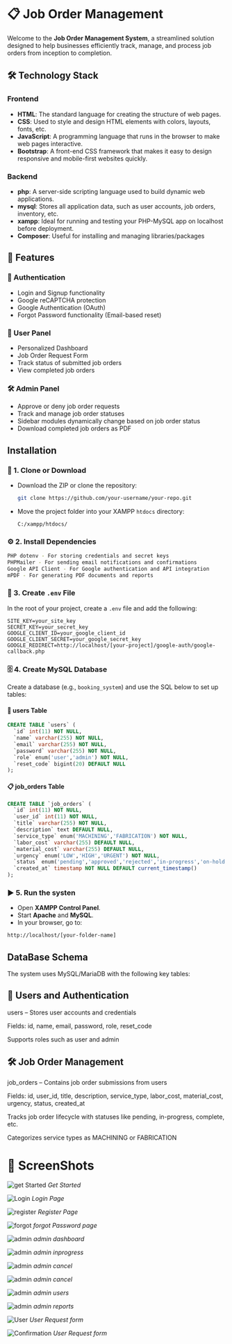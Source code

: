 # 📋 Job Order Management

Welcome to the **Job Order Management System**, a streamlined solution designed to help businesses efficiently track, manage, and process job orders from inception to completion.

## 🛠️ Technology Stack

### Frontend

- **HTML**: The standard language for creating the structure of web pages.  
- **CSS**: Used to style and design HTML elements with colors, layouts, fonts, etc.  
- **JavaScript**: A programming language that runs in the browser to make web pages interactive.  
- **Bootstrap**: A front-end CSS framework that makes it easy to design responsive and mobile-first websites quickly.

### Backend

- **php**: A server-side scripting language used to build dynamic web applications.
- **mysql**: Stores all application data, such as user accounts, job orders, inventory, etc.
- **xampp**: Ideal for running and testing your PHP-MySQL app on localhost before deployment.
- **Composer**: Useful for installing and managing libraries/packages


## 🚀 Features

### 🔐 Authentication
- Login and Signup functionality  
- Google reCAPTCHA protection  
- Google Authentication (OAuth)  
- Forgot Password functionality (Email-based reset)

### 👤 User Panel
- Personalized Dashboard  
- Job Order Request Form  
- Track status of submitted job orders  
- View completed job orders

### 🛠️ Admin Panel
- Approve or deny job order requests  
- Track and manage job order statuses  
- Sidebar modules dynamically change based on job order status  
- Download completed job orders as PDF

## Installation 
### 📁 1. Clone or Download

- Download the ZIP or clone the repository:
  ```bash
  git clone https://github.com/your-username/your-repo.git
  ```
- Move the project folder into your XAMPP `htdocs` directory:
  ```
  C:/xampp/htdocs/
  ```

### ⚙️ 2. Install Dependencies

```bash
PHP dotenv - For storing credentials and secret keys
PHPMailer - For sending email notifications and confirmations
Google API Client - For Google authentication and API integration
mPDF - For generating PDF documents and reports
```

### 🔐 3. Create `.env` File

In the root of your project, create a `.env` file and add the following:

```env
SITE_KEY=your_site_key
SECRET_KEY=your_secret_key
GOOGLE_CLIENT_ID=your_google_client_id
GOOGLE_CLIENT_SECRET=your_google_secret_key
GOOGLE_REDIRECT=http://localhost/[your-project]/google-auth/google-callback.php
```

### 🗄️ 4. Create MySQL Database

Create a database (e.g., `booking_system`) and use the SQL below to set up tables:

#### 🧍 users Table

```sql
CREATE TABLE `users` (
  `id` int(11) NOT NULL,
  `name` varchar(255) NOT NULL,
  `email` varchar(255) NOT NULL,
  `password` varchar(255) NOT NULL,
  `role` enum('user','admin') NOT NULL,
  `reset_code` bigint(20) DEFAULT NULL
);
```

#### 📋 job_orders Table

```sql
CREATE TABLE `job_orders` (
  `id` int(11) NOT NULL,
  `user_id` int(11) NOT NULL,
  `title` varchar(255) NOT NULL,
  `description` text DEFAULT NULL,
  `service_type` enum('MACHINING','FABRICATION') NOT NULL,
  `labor_cost` varchar(255) DEFAULT NULL,
  `material_cost` varchar(255) DEFAULT NULL,
  `urgency` enum('LOW','HIGH','URGENT') NOT NULL,
  `status` enum('pending','approved','rejected','in-progress','on-hold','canceled','complete') DEFAULT 'pending',
  `created_at` timestamp NOT NULL DEFAULT current_timestamp()
);
```

### ▶️ 5. Run the systen

- Open **XAMPP Control Panel**.
- Start **Apache** and **MySQL**.
- In your browser, go to:

```txt
http://localhost/[your-folder-name]
```

## DataBase Schema

The system uses MySQL/MariaDB with the following key tables:

## 👤 Users and Authentication
users – Stores user accounts and credentials

Fields: id, name, email, password, role, reset_code

Supports roles such as user and admin

## 🛠️ Job Order Management
job_orders – Contains job order submissions from users

Fields: id, user_id, title, description, service_type, labor_cost, material_cost, urgency, status, created_at

Tracks job order lifecycle with statuses like pending, in-progress, complete, etc.

Categorizes service types as MACHINING or FABRICATION

##


# 🧍 ScreenShots

 ![get Started](screenshots/1.png)
 _Get Started_

 
 ![Login](screenshots/2.png)
 _Login Page_

 ![register](screenshots/3.png)
 _Register Page_
 
 ![forgot](screenshots/4.png)
 _forgot Password page_
 
 ![admin](screenshots/5.png)
 _admin dashboard_

  ![admin](screenshots/7.png)
 _admin inprogress_

 ![admin](screenshots/8.png)
 _admin cancel_

 ![admin](screenshots/9.png)
 _admin cancel_

  ![admin](screenshots/10.png)
 _admin users_

 ![admin](screenshots/12.png)
 _admin reports_

 ![User](screenshots/6.png)
 _User Request form_

  ![Confirmation](screenshots/11.png)
 _User Request form_
